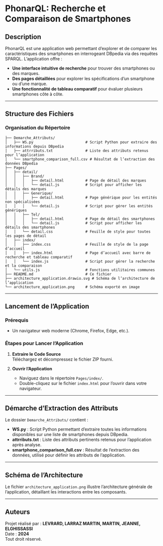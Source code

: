 # PhonarQL: Recherche et Comparaison de Smartphones

## Description

PhonarQL est une application web permettant d’explorer et de comparer les caractéristiques des smartphones en interrogeant DBpedia via des requêtes SPARQL. L’application offre :
- **Une interface intuitive de recherche** pour trouver des smartphones ou des marques.
- **Des pages détaillées** pour explorer les spécifications d’un smartphone ou d’une marque.
- **Une fonctionnalité de tableau comparatif** pour évaluer plusieurs smartphones côte à côte.

---

## Structure des Fichiers

### Organisation du Répertoire

```
├── Demarche_Attributs/
│   ├── WS.py                        # Script Python pour extraire des informations depuis DBpedia
│   ├── attrributs.txt               # Liste des attributs retenus pour l’application
│   └── smartphone_comparison_full.csv # Résultat de l’extraction des données DBpedia
├── Pages/
│   ├── detail/
│   │   ├── Brand/
│   │   │   ├── detail.html          # Page de détail des marques
│   │   │   └── detail.js            # Script pour afficher les détails des marques
│   │   ├── Generique/
│   │   │   ├── detail.html          # Page générique pour les entités non spécialisées
│   │   │   └── detail.js            # Script pour gérer les entités génériques
│   │   ├── Tel/
│   │   │   ├── detail.html          # Page de détail des smartphones
│   │   │   └── detail.js            # Script pour afficher les détails des smartphones
│   │   └── detail.css               # Feuille de style pour toutes les pages de détail
│   ├── index/
│   │   ├── index.css                # Feuille de style de la page d’accueil
│   │   ├── index.html               # Page d’accueil avec barre de recherche et tableau comparatif
│   │   └── index.js                 # Script pour gérer la recherche et la comparaison
│   └── utils.js                     # Fonctions utilitaires communes
├── README.md                        # Ce fichier
├── architecture_application.drawio.svg # Schéma de l’architecture de l’application
└── architecture_application.png     # Schéma exporté en image
```
---

## Lancement de l’Application

### Prérequis
- Un navigateur web moderne (Chrome, Firefox, Edge, etc.).

### Étapes pour Lancer l’Application
1. **Extraire le Code Source**  
   Téléchargez et décompressez le fichier ZIP fourni.

2. **Ouvrir l’Application**  
   - Naviguez dans le répertoire `Pages/index/`.
   - Double-cliquez sur le fichier `index.html` pour l’ouvrir dans votre navigateur.

---

## Démarche d’Extraction des Attributs

Le dossier `Demarche_Attributs/` contient :
- **WS.py** : Script Python permettant d’extraire toutes les informations disponibles sur une liste de smartphones depuis DBpedia.
- **attrributs.txt** : Liste des attributs pertinents retenus pour l’application après analyse.
- **smartphone_comparison_full.csv** : Résultat de l’extraction des données, utilisé pour définir les attributs de l’application.

---

## Schéma de l’Architecture

Le fichier `architecture_application.png` illustre l’architecture générale de l’application, détaillant les interactions entre les composants.

---

## Auteurs

Projet réalisé par : **LEVRARD, LARRAZ MARTIN, MARTIN, JEANNE, ELGHISSASSI**  
Date : **2024**  
Tout droit réservé.
